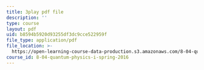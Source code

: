 ```yaml
---
title: 3play pdf file
description: ''
type: course
layout: pdf
uid: b8594b5920d93255df3dc9cce522959f
file_type: application/pdf
file_location: >-
  https://open-learning-course-data-production.s3.amazonaws.com/8-04-quantum-physics-i-spring-2016/b8594b5920d93255df3dc9cce522959f_eNf8nH1yEYc.pdf
course_id: 8-04-quantum-physics-i-spring-2016
---
```

